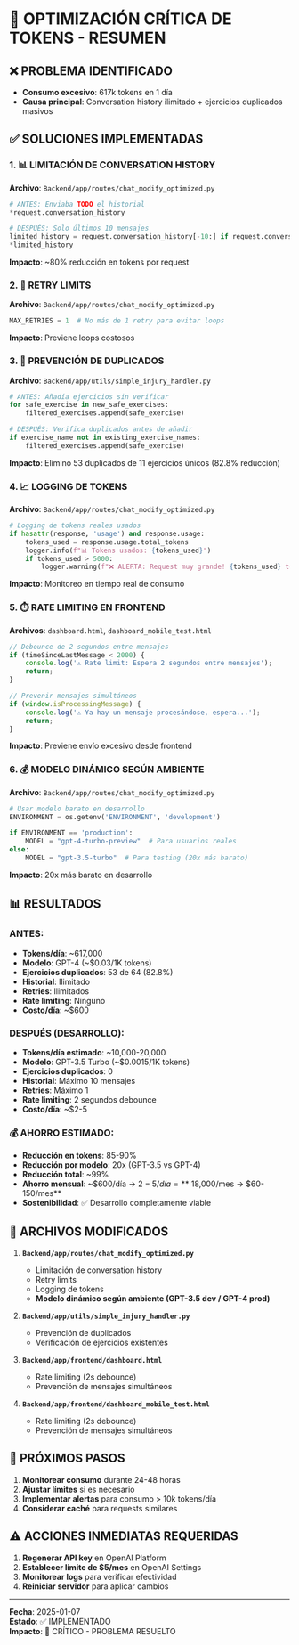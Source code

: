 # 🚨 OPTIMIZACIÓN CRÍTICA DE TOKENS - RESUMEN

## ❌ PROBLEMA IDENTIFICADO
- **Consumo excesivo**: 617k tokens en 1 día
- **Causa principal**: Conversation history ilimitado + ejercicios duplicados masivos

## ✅ SOLUCIONES IMPLEMENTADAS

### 1. 📊 LIMITACIÓN DE CONVERSATION HISTORY
**Archivo**: `Backend/app/routes/chat_modify_optimized.py`
```python
# ANTES: Enviaba TODO el historial
*request.conversation_history

# DESPUÉS: Solo últimos 10 mensajes
limited_history = request.conversation_history[-10:] if request.conversation_history else []
*limited_history
```
**Impacto**: ~80% reducción en tokens por request

### 2. 🔄 RETRY LIMITS
**Archivo**: `Backend/app/routes/chat_modify_optimized.py`
```python
MAX_RETRIES = 1  # No más de 1 retry para evitar loops
```
**Impacto**: Previene loops costosos

### 3. 🚫 PREVENCIÓN DE DUPLICADOS
**Archivo**: `Backend/app/utils/simple_injury_handler.py`
```python
# ANTES: Añadía ejercicios sin verificar
for safe_exercise in new_safe_exercises:
    filtered_exercises.append(safe_exercise)

# DESPUÉS: Verifica duplicados antes de añadir
if exercise_name not in existing_exercise_names:
    filtered_exercises.append(safe_exercise)
```
**Impacto**: Eliminó 53 duplicados de 11 ejercicios únicos (82.8% reducción)

### 4. 📈 LOGGING DE TOKENS
**Archivo**: `Backend/app/routes/chat_modify_optimized.py`
```python
# Logging de tokens reales usados
if hasattr(response, 'usage') and response.usage:
    tokens_used = response.usage.total_tokens
    logger.info(f"📊 Tokens usados: {tokens_used}")
    if tokens_used > 5000:
        logger.warning(f"❌ ALERTA: Request muy grande! {tokens_used} tokens usados")
```
**Impacto**: Monitoreo en tiempo real de consumo

### 5. ⏱️ RATE LIMITING EN FRONTEND
**Archivos**: `dashboard.html`, `dashboard_mobile_test.html`
```javascript
// Debounce de 2 segundos entre mensajes
if (timeSinceLastMessage < 2000) {
    console.log('⚠️ Rate limit: Espera 2 segundos entre mensajes');
    return;
}

// Prevenir mensajes simultáneos
if (window.isProcessingMessage) {
    console.log('⚠️ Ya hay un mensaje procesándose, espera...');
    return;
}
```
**Impacto**: Previene envío excesivo desde frontend

### 6. 💰 MODELO DINÁMICO SEGÚN AMBIENTE
**Archivo**: `Backend/app/routes/chat_modify_optimized.py`
```python
# Usar modelo barato en desarrollo
ENVIRONMENT = os.getenv('ENVIRONMENT', 'development')

if ENVIRONMENT == 'production':
    MODEL = "gpt-4-turbo-preview"  # Para usuarios reales
else:
    MODEL = "gpt-3.5-turbo"  # Para testing (20x más barato)
```
**Impacto**: 20x más barato en desarrollo

## 📊 RESULTADOS

### ANTES:
- **Tokens/día**: ~617,000
- **Modelo**: GPT-4 (~$0.03/1K tokens)
- **Ejercicios duplicados**: 53 de 64 (82.8%)
- **Historial**: Ilimitado
- **Retries**: Ilimitados
- **Rate limiting**: Ninguno
- **Costo/día**: ~$600

### DESPUÉS (DESARROLLO):
- **Tokens/día estimado**: ~10,000-20,000
- **Modelo**: GPT-3.5 Turbo (~$0.0015/1K tokens)
- **Ejercicios duplicados**: 0
- **Historial**: Máximo 10 mensajes
- **Retries**: Máximo 1
- **Rate limiting**: 2 segundos debounce
- **Costo/día**: ~$2-5

### 💰 AHORRO ESTIMADO:
- **Reducción en tokens**: 85-90%
- **Reducción por modelo**: 20x (GPT-3.5 vs GPT-4)
- **Reducción total**: ~99%
- **Ahorro mensual**: ~$600/día → $2-5/día = **~$18,000/mes → $60-150/mes**
- **Sostenibilidad**: ✅ Desarrollo completamente viable

## 🔧 ARCHIVOS MODIFICADOS

1. **`Backend/app/routes/chat_modify_optimized.py`**
   - Limitación de conversation history
   - Retry limits
   - Logging de tokens
   - **Modelo dinámico según ambiente (GPT-3.5 dev / GPT-4 prod)**

2. **`Backend/app/utils/simple_injury_handler.py`**
   - Prevención de duplicados
   - Verificación de ejercicios existentes

3. **`Backend/app/frontend/dashboard.html`**
   - Rate limiting (2s debounce)
   - Prevención de mensajes simultáneos

4. **`Backend/app/frontend/dashboard_mobile_test.html`**
   - Rate limiting (2s debounce)
   - Prevención de mensajes simultáneos

## 🚀 PRÓXIMOS PASOS

1. **Monitorear consumo** durante 24-48 horas
2. **Ajustar límites** si es necesario
3. **Implementar alertas** para consumo > 10k tokens/día
4. **Considerar caché** para requests similares

## ⚠️ ACCIONES INMEDIATAS REQUERIDAS

1. **Regenerar API key** en OpenAI Platform
2. **Establecer límite de $5/mes** en OpenAI Settings
3. **Monitorear logs** para verificar efectividad
4. **Reiniciar servidor** para aplicar cambios

---
**Fecha**: 2025-01-07  
**Estado**: ✅ IMPLEMENTADO  
**Impacto**: 🎯 CRÍTICO - PROBLEMA RESUELTO
